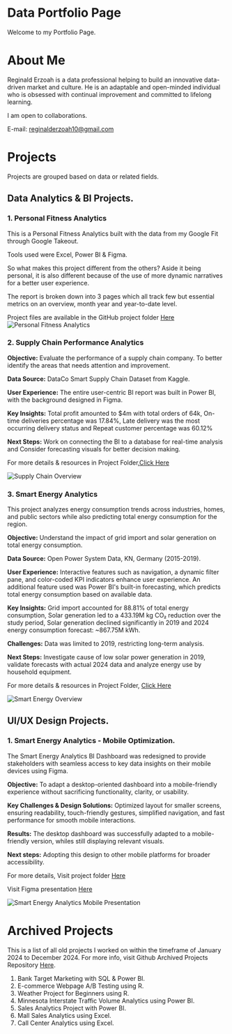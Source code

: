 # Data Portfolio Page
Welcome to my Portfolio Page.

# About Me
Reginald Erzoah is a data professional helping to build an innovative data-driven market and culture.
He is an adaptable and open-minded individual who is obsessed with continual improvement and committed to lifelong learning.

I am open to collaborations.

E-mail: reginalderzoah10@gmail.com


# Projects
Projects are grouped based on data or related fields.

## Data Analytics & BI Projects.
### 1. Personal Fitness Analytics
This is a Personal Fitness Analytics built with the data from my Google Fit through Google Takeout.

Tools used were Excel, Power BI & Figma.

So what makes this project different from the others?
Aside it being personal, it is also different because of the use of more dynamic narratives for a better user experience.

The report is broken down into 3 pages which all track few but essential metrics on an overview, month year and year-to-date level.

Project files are available in the GitHub project folder [Here](https://github.com/ReginaldErzoah/Data-Analytics-BI-Projects/tree/main/Personal%20Fitness%20Analytics)
![Personal Fitness Analytics](<img width="740" alt="Fits" src="https://github.com/user-attachments/assets/376f11a4-2d3f-40b5-a5d6-d3b16d0452ac" />)



### 2. Supply Chain Performance Analytics

**Objective:**
Evaluate the performance of a supply chain company.
To better identify the areas that needs attention and improvement.

**Data Source:**
DataCo Smart Supply Chain Dataset from Kaggle.

**User Experience:**
The entire user-centric BI report was built in Power BI, with the background designed in Figma.

**Key Insights:** Total profit amounted to $4m with total orders of 64k, On-time deliveries percentage was 17.84%, Late delivery was the most occurring delivery status and Repeat customer percentage was 60.12%


**Next Steps:** Work on connecting the BI to a database for real-time analysis and Consider forecasting visuals for better decision making.

For more details & resources in Project Folder,[Click Here](https://github.com/ReginaldErzoah/Data-Analytics-BI-Projects/tree/main/Supply%20Chain%20Performance%20Analytics)

![Supply Chain Overview](https://github.com/user-attachments/assets/6b4f4f46-d7f1-44ef-b21b-f418e031daf5)


### 3. Smart Energy Analytics
This project analyzes energy consumption trends across industries, homes, and public sectors while also predicting total energy consumption for the region.

**Objective:** Understand the impact of grid import and solar generation on total energy consumption.

**Data Source:** Open Power System Data, KN, Germany (2015-2019).

**User Experience:** Interactive features such as navigation, a dynamic filter pane, and color-coded KPI indicators enhance user experience.
An additional feature used was Power BI's built-in forecasting, which predicts total energy consumption based on available data.

**Key Insights:** Grid import accounted for 88.81% of total energy consumption, Solar generation led to a 433.19M kg CO₂ reduction over the study period, Solar generation declined significantly in 2019 and 2024 energy consumption forecast: ~867.75M kWh.

**Challenges:** Data was limited to 2019, restricting long-term analysis.

**Next Steps:** Investigate cause of low solar power generation in 2019, validate forecasts with actual 2024 data and analyze energy use by household equipment.

For more details & resources in Project Folder, [Click Here](https://github.com/ReginaldErzoah/Data-BI-Projects/tree/main/Smart%20Energy%20Analytics%20Project)

![Smart Energy Overview](https://github.com/user-attachments/assets/64bd9446-3d33-40fd-bce6-dcf9431885da)


## UI/UX Design Projects.
### 1. Smart Energy Analytics - Mobile Optimization.
The Smart Energy Analytics BI Dashboard was redesigned to provide stakeholders with seamless access to key data insights on their mobile devices using Figma.

**Objective:** To adapt a desktop-oriented dashboard into a mobile-friendly experience without sacrificing functionality, clarity, or usability.

**Key Challenges & Design Solutions:** Optimized layout for smaller screens, ensuring readability, touch-friendly gestures, simplified navigation, and fast performance for smooth mobile interactions.

**Results:** The desktop dashboard was successfully adapted to a mobile-friendly version, whiles still displaying relevant visuals.

**Next steps:** Adopting this design to other mobile platforms for broader accessibility.

For more details, 
Visit project folder [Here](https://github.com/ReginaldErzoah/UI-UX-Design-Projects/tree/main/Smart%20Energy%20Analytics%20Mobile%20Optimization)

Visit Figma presentation [Here](https://www.figma.com/design/8eVh433erVIdK6pdYoDX6D/Smart-Energy-Analytics---Mobile-Optimization?node-id=0-1&m=dev&t=LVuC82iXFTaNg31j-1)


![Smart Energy Analytics Mobile Presentation](https://github.com/user-attachments/assets/746f1be2-2a9a-495c-81e2-4652ef00138a)

# Archived Projects
This is a list of all old projects I worked on within the timeframe of January 2024 to December 2024.
For more info, visit Github Archived Projects Repository [Here](https://github.com/ReginaldErzoah/Archived-Projects/tree/main).

1. Bank Target Marketing with SQL & Power BI.
2. E-commerce Webpage A/B Testing using R.
3. Weather Project for Beginners using R.
4. Minnesota Interstate Traffic Volume Analytics using Power BI.
5. Sales Analytics Project with Power BI.
6. Mall Sales Analytics using Excel.
7. Call Center Analytics using Excel.
